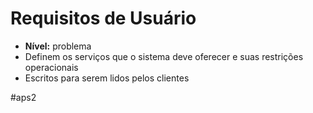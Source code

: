 
# Requisitos de Usuário

- **Nível:** problema
- Definem os serviços que o sistema deve oferecer e suas restrições operacionais
- Escritos para serem lidos pelos clientes

#aps2

